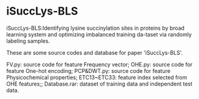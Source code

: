 # iSuccLys-BLS

iSuccLys-BLS:Identifying lysine succinylation sites in proteins by broad learning system and optimizing imbalanced training da-taset via randomly labeling samples.

These are some source codes and database for paper 'iSuccLys-BLS'.

FV.py: source code for feature Frequency vector;
OHE.py: source code for feature One-hot encoding;
PCP&DWT.py: source code for feature Physicochemical properties;
ETC13~ETC33: feature index selected from OHE features;;
Database.rar: dataset of training data and independent test data.
